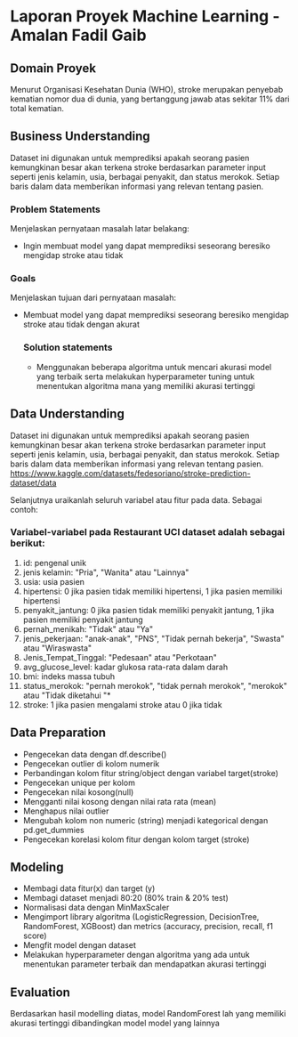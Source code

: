 # Laporan Proyek Machine Learning - Amalan Fadil Gaib

## Domain Proyek

Menurut Organisasi Kesehatan Dunia (WHO), stroke merupakan penyebab kematian nomor dua di dunia, yang bertanggung jawab atas sekitar 11% dari total kematian.


## Business Understanding

Dataset ini digunakan untuk memprediksi apakah seorang pasien kemungkinan besar akan terkena stroke berdasarkan parameter input seperti jenis kelamin, usia, berbagai penyakit, dan status merokok. Setiap baris dalam data memberikan informasi yang relevan tentang pasien.



### Problem Statements

Menjelaskan pernyataan masalah latar belakang:
- Ingin membuat model yang dapat memprediksi seseorang beresiko mengidap stroke atau tidak


### Goals

Menjelaskan tujuan dari pernyataan masalah:
- Membuat model yang dapat memprediksi seseorang beresiko mengidap stroke atau tidak dengan akurat




    ### Solution statements
    - Menggunakan beberapa algoritma untuk mencari akurasi model yang terbaik serta melakukan hyperparameter tuning untuk menentukan algoritma mana yang memiliki akurasi tertinggi
    

## Data Understanding
Dataset ini digunakan untuk memprediksi apakah seorang pasien kemungkinan besar akan terkena stroke berdasarkan parameter input seperti jenis kelamin, usia, berbagai penyakit, dan status merokok. Setiap baris dalam data memberikan informasi yang relevan tentang pasien. https://www.kaggle.com/datasets/fedesoriano/stroke-prediction-dataset/data

Selanjutnya uraikanlah seluruh variabel atau fitur pada data. Sebagai contoh:  

### Variabel-variabel pada Restaurant UCI dataset adalah sebagai berikut:
1) id: pengenal unik
2) jenis kelamin: "Pria", "Wanita" atau "Lainnya"
3) usia: usia pasien
4) hipertensi: 0 jika pasien tidak memiliki hipertensi, 1 jika pasien memiliki hipertensi
5) penyakit_jantung: 0 jika pasien tidak memiliki penyakit jantung, 1 jika pasien memiliki penyakit jantung
6) pernah_menikah: "Tidak" atau "Ya"
7) jenis_pekerjaan: "anak-anak", "PNS", "Tidak pernah bekerja", "Swasta" atau "Wiraswasta"
8) Jenis_Tempat_Tinggal: "Pedesaan" atau "Perkotaan"
9) avg_glucose_level: kadar glukosa rata-rata dalam darah
10) bmi: indeks massa tubuh
11) status_merokok: "pernah merokok", "tidak pernah merokok", "merokok" atau "Tidak diketahui "*
12) stroke: 1 jika pasien mengalami stroke atau 0 jika tidak


## Data Preparation
- Pengecekan data dengan df.describe()
- Pengecekan outlier di kolom numerik
- Perbandingan kolom fitur string/object dengan variabel target(stroke)
- Pengecekan unique per kolom
- Pengecekan nilai kosong(null)
- Mengganti nilai kosong dengan nilai rata rata (mean)
- Menghapus nilai outlier
- Mengubah kolom non numeric (string) menjadi kategorical dengan pd.get_dummies
- Pengecekan korelasi kolom fitur dengan kolom target (stroke)


## Modeling
- Membagi data fitur(x) dan target (y)
- Membagi dataset menjadi 80:20 (80% train & 20% test)
- Normalisasi data dengan MinMaxScaler
- Mengimport library algoritma (LogisticRegression, DecisionTree, RandomForest, XGBoost) dan metrics (accuracy, precision, recall, f1 score)
- Mengfit model dengan dataset
- Melakukan hyperparameter dengan algoritma yang ada untuk menentukan parameter terbaik dan mendapatkan akurasi tertinggi



## Evaluation
Berdasarkan hasil modelling diatas, model RandomForest lah yang memiliki  akurasi tertinggi dibandingkan model model yang lainnya




